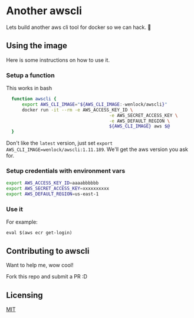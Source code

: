 # Another awscli

Lets build another aws cli tool for docker so we can hack. :tada:

## Using the image
Here is some instructions on how to use it.

### Setup a function
This works in bash

```bash
  function awscli {
      export AWS_CLI_IMAGE="${AWS_CLI_IMAGE:-wenlock/awscli}"
      docker run -it --rm -e AWS_ACCESS_KEY_ID \
                                       -e AWS_SECRET_ACCESS_KEY \
                                       -e AWS_DEFAULT_REGION \
                                       ${AWS_CLI_IMAGE} aws $@
  }
```

Don't like the `latest` version, just set `export AWS_CLI_IMAGE=wenlock/awscli:1.11.189`.
We'll get the aws version you ask for.

### Setup credentials with environment vars

```bash
export AWS_ACCESS_KEY_ID=aaaabbbbbb
export AWS_SECRET_ACCESS_KEY=xxxxxxxxxx
export AWS_DEFAULT_REGION=us-east-1
```

### Use it

For example:

`eval $(aws ecr get-login)`

## Contributing to awscli

Want to help me, wow cool!  

Fork this repo and submit a PR :D


## Licensing
[MIT](LICENSE.txt)
